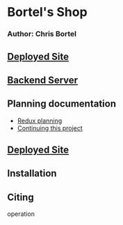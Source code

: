 # Bortel's Shop 

### Author: Chris Bortel

## [Deployed Site](https://www.bortel-shop.com)
## [Backend Server](https://github.com/Chris-Bortel-401-advanced-javascript/auth-server-access-control)

## Planning documentation
- [Redux planning](./reduxPlanning.md)
- [Continuing this project](./TODOs.md)

<!-- ```
Technologies used

Description of the project

Add updated deployed site, make this a personalized url
``` -->
## [Deployed Site](https://6042dce319fc730007ca541e--romantic-morse-5b215b.netlify.app/)

## Installation

## Citing
operation 
